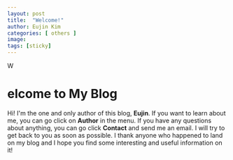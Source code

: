 ```yaml
---
layout: post
title:  "Welcome!"
author: Eujin Kim
categories: [ others ]
image: 
tags: [sticky]
---
```


W
# elcome to My Blog

Hi! I'm the one and only author of this blog, **Eujin**. If you want to learn about me, you can go click on **Author** in the menu. If you have any questions about anything, you can go click **Contact** and send me an email. I will try to get back to you as soon as possible. I thank anyone who happened to land on my blog and I hope you find some interesting and useful information on it!
